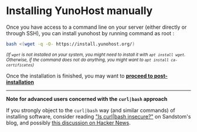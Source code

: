 # Installing YunoHost manually

Once you have access to a command line on your server (either directly or through SSH), you can install yunohost by running command as root :

```bash
bash <(wget -q -O- https://install.yunohost.org/)
```

<small>*(If `wget` is not installed on your system, you might need to install it with `apt install wget`. Otherwise, if the command does not do anything, you might want to `apt install ca-certificates`)*</small>

Once the installation is finished, you may want to [**proceed to post-installation**](/postinstall)

---

**Note for advanced users concerned with the `curl|bash` approach**

If you strongly object to the `curl|bash` way (and similar commands) of installing software, consider reading ["Is curl|bash insecure?"](https://sandstorm.io/news/2015-09-24-is-curl-bash-insecure-pgp-verified-install) on Sandstom's blog, and possibly [this discussion on Hacker News](https://news.ycombinator.com/item?id=12766350).

